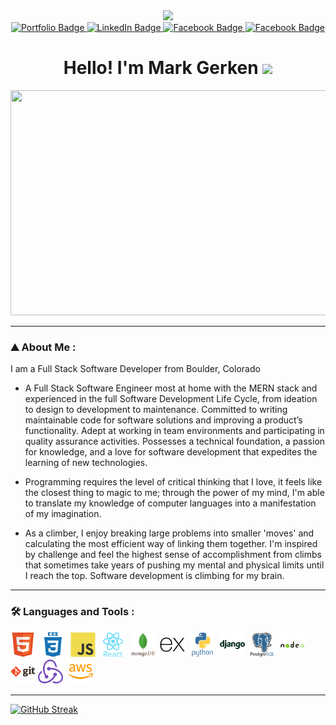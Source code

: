 <div id="header" align="center">
  <img src="https://media.giphy.com/media/Ah3zHH7hvsSB2/giphy.gif" width="100"/>
  
  <div id="badges">
    <a href="https://www.markgerken.com">
    <img src="https://img.shields.io/badge/Portfolio-0DBD8B?style=for-the-badge&logo=About&logoColor=white" alt="Portfolio Badge"/>
  </a>
  <a href="https://www.linkedin.com/in/markgerken86/">
    <img src="https://img.shields.io/badge/LinkedIn-blue?style=for-the-badge&logo=linkedin&logoColor=white" alt="LinkedIn Badge"/>
  </a>
    <a href="https://www.instagram.com/markgerken/">
    <img src="https://img.shields.io/badge/Instagram-E4405F?style=for-the-badge&logo=instagram&logoColor=white" alt="Facebook Badge"/>
  </a>
  <a href="https://www.facebook.com/mark.gerken.33/">
    <img src="https://img.shields.io/badge/Facebook-1877F2?style=for-the-badge&logo=facebook&logoColor=white" alt="Facebook Badge"/>
  </a>
</div>
  
  <h1>
  Hello! I'm Mark Gerken
  <img src="https://media.giphy.com/media/hvRJCLFzcasrR4ia7z/giphy.gif" width="30px"/>
  </h1>
  
  <div align="center">
  <img src="https://i.imgur.com/o5qzsq9.jpg" width="640" height="360"/>
  </div>
</div>

---

### :mountain: About Me :
I am a Full Stack Software Developer from Boulder, Colorado

- A Full Stack Software Engineer most at home with the MERN stack and experienced in the full Software Development Life Cycle, from ideation to design to development to maintenance. Committed to writing maintainable code for software solutions and improving a product’s functionality. Adept at working in team environments and participating in quality assurance activities. Possesses a technical foundation, a passion for knowledge, and a love for software development that expedites the learning of new technologies.

- Programming requires the level of critical thinking that I love, it feels like the closest thing to magic to me; through the power of my mind, I'm able to translate my knowledge of computer languages into a manifestation of my imagination.

- As a climber, I enjoy breaking large problems into smaller 'moves' and calculating the most efficient way of linking them together. I'm inspired by challenge and feel the highest sense of accomplishment from climbs that sometimes take years of pushing my mental and physical limits until I reach the top. Software development is climbing for my brain.

---

### :hammer_and_wrench: Languages and Tools :

<div>
<img src="https://github.com/devicons/devicon/blob/master/icons/html5/html5-original.svg" title="HTML5" alt="HTML" width="40" height="40"/>&nbsp;
<img src="https://github.com/devicons/devicon/blob/master/icons/css3/css3-plain-wordmark.svg"  title="CSS3" alt="CSS" width="40" height="40"/>&nbsp;
<img src="https://github.com/devicons/devicon/blob/master/icons/javascript/javascript-original.svg" title="JavaScript" alt="JavaScript" width="40" height="40"/>&nbsp;
<img src="https://github.com/devicons/devicon/blob/master/icons/react/react-original-wordmark.svg" title="React" alt="React" width="40" height="40"/>&nbsp;
<img src="https://raw.githubusercontent.com/devicons/devicon/1119b9f84c0290e0f0b38982099a2bd027a48bf1/icons/mongodb/mongodb-original-wordmark.svg" title="MongoDB" alt="MongoDB" width="40" height="40"/>&nbsp;
<img src="https://raw.githubusercontent.com/devicons/devicon/1119b9f84c0290e0f0b38982099a2bd027a48bf1/icons/express/express-original.svg" title="Express.js" alt="Express" width="40" height="40" fill="#FFFFFF"/>&nbsp;
<img src="https://raw.githubusercontent.com/devicons/devicon/1119b9f84c0290e0f0b38982099a2bd027a48bf1/icons/python/python-original-wordmark.svg" title="Python" alt="Python" width="40" height="40"/>&nbsp;
<img src="https://raw.githubusercontent.com/devicons/devicon/1119b9f84c0290e0f0b38982099a2bd027a48bf1/icons/django/django-plain-wordmark.svg" title="Django" alt="Django" width="40" height="40"/>&nbsp;
<img src="https://raw.githubusercontent.com/devicons/devicon/1119b9f84c0290e0f0b38982099a2bd027a48bf1/icons/postgresql/postgresql-original-wordmark.svg" title="PostgreSQL" alt="Postgres" width="40" height="40"/>&nbsp;
<img src="https://github.com/devicons/devicon/blob/master/icons/nodejs/nodejs-original-wordmark.svg" title="NodeJS" alt="NodeJS" width="40" height="40"/>&nbsp;
<img src="https://raw.githubusercontent.com/devicons/devicon/1119b9f84c0290e0f0b38982099a2bd027a48bf1/icons/git/git-original-wordmark.svg" title="Git" alt="Git" width="40" height="40"/>
<img src="https://github.com/devicons/devicon/blob/master/icons/redux/redux-original.svg" title="Redux" alt="Redux " width="40" height="40"/>&nbsp;
<img src="https://github.com/devicons/devicon/blob/master/icons/amazonwebservices/amazonwebservices-plain-wordmark.svg" title="AWS" alt="AWS" width="40" height="40"/>&nbsp;
</div>

---

[![GitHub Streak](https://github-readme-streak-stats.herokuapp.com?user=mgerken86&theme=blue-green)](https://git.io/streak-stats)
